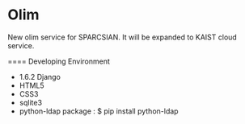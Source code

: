 Olim
====

New olim service for SPARCSIAN. It will be expanded to KAIST cloud service.

====
Developing Environment

- 1.6.2 Django
- HTML5
- CSS3
- sqlite3
- python-ldap package : $ pip install python-ldap
